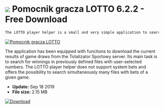 # ![](https://cdn.softexe.net/static/icon/2/pomocnik-gracza-lotto-10041.png) Pomocnik gracza LOTTO 6.2.2 - Free Download

```sh
The LOTTO player helper is a small and very simple application to search for winnings in the Totalizator Lottery betting games and to generate bets randomly. The program supports Lotto, Lotto Plus, Mini Lotto, Multi Multi, Multi Multi Plus, Joker and Cascade.
```
[![Pomocnik gracza LOTTO](https://gallery.dpcdn.pl/imgc/Tools/32505/g_-_420x350_1.5_-_x20131029121439_0.png)](https://softexe.net/win/hobbies-lifestyle/other/pomocnik-gracza-lotto:pRRdp.html)

The application has been equipped with functions to download the current results of game draws from the Totalizator Sportowy server. Its main task is to search for winnings in previously defined files with user-selected numbers. The LOTTO player helper does not support system bets and offers the possibility to search simultaneously many files with bets of a given game.


- **Update:** Sep 18 2019
- **File size:** 2.15 MB

[![Download](https://cdn.softexe.net/static/img/download.png)](https://softexe.net/win/hobbies-lifestyle/other/pomocnik-gracza-lotto:pRRdp.html)

